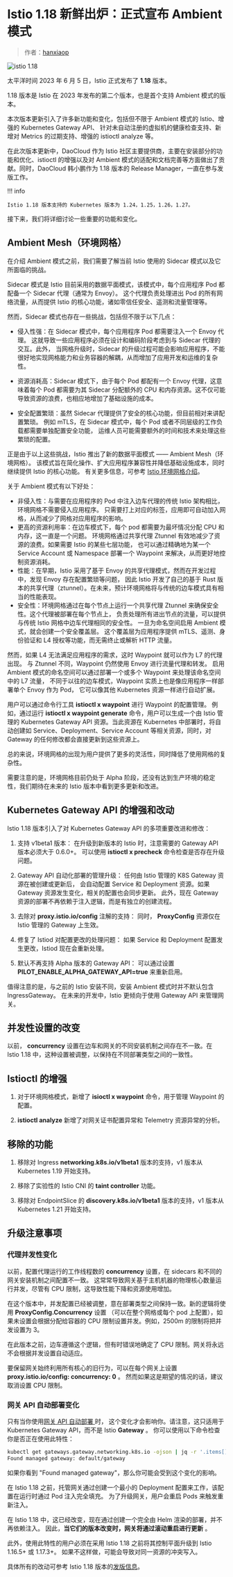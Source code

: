# Istio 1.18 新鲜出炉：正式宣布 Ambient 模式

> 作者：[hanxiaop](https://github.com/hanxiaop)

![istio 1.18](https://docs.daocloud.io/daocloud-docs-images/docs/zh/docs/blogs/images/istio01.png)

太平洋时间 2023 年 6 月 5 日，Istio 正式发布了 **1.18** 版本。

1.18 版本是 Istio 在 2023 年发布的第二个版本，也是首个支持 Ambient 模式的版本。

本次版本更新引入了许多新功能和变化，包括但不限于 Ambient 模式的 Istio、增强的 Kubernetes Gateway API、
针对未自动注册的虚拟机的健康检查支持、新增对 Metrics 的过期支持、增强的 istioctl analyze 等。

在此次版本更新中，DaoCloud 作为 Istio 社区主要提供商，主要在安装部分的功能和优化、istioctl 的增强以及对
Ambient 模式的适配和文档完善等方面做出了贡献。同时，DaoCloud 韩小鹏作为 1.18 版本的 Release Manager，一直在参与发版工作。

!!! info

    Istio 1.18 版本支持的 Kubernetes 版本为 1.24，1.25，1.26，1.27。

接下来，我们将详细讨论一些重要的功能和变化。

## Ambient Mesh（环境网格）

在介绍 Ambient 模式之前，我们需要了解当前 Istio 使用的 Sidecar 模式以及它所面临的挑战。

Sidecar 模式是 Istio 目前采用的数据平面模式，该模式中，每个应用程序 Pod 都配备一个 Sidecar 代理（通常为 Envoy）。
这个代理负责处理进出 Pod 的所有网络流量，从而提供 Istio 的核心功能，诸如零信任安全、遥测和流量管理等。

然而，Sidecar 模式也存在一些挑战，包括但不限于以下几点：

- 侵入性强：在 Sidecar 模式中，每个应用程序 Pod 都需要注入一个 Envoy 代理。
  这就导致一些应用程序必须在设计和编码阶段考虑到与 Sidecar 代理的交互。此外，
  当网格升级时，Sidecar 的升级过程可能会影响应用程序，不能很好地实现网格能力和业务容器的解耦，从而增加了应用开发和运维的复杂性。

- 资源消耗高：Sidecar 模式下，由于每个 Pod 都配有一个 Envoy 代理，这意味着每个 Pod 都需要为其
  Sidecar 分配额外的 CPU 和内存资源。这不仅可能导致资源的浪费，也相应地增加了基础设施的成本。

- 安全配置繁琐：虽然 Sidecar 代理提供了安全的核心功能，但目前相对来讲配置繁琐。
  例如 mTLS，在 Sidecar 模式中，每个 Pod 或者不同层级的工作负载都需要单独配置安全功能，
  运维人员可能需要额外的时间和技术来处理这些繁琐的配置。

正是由于以上这些挑战，Istio 推出了新的数据平面模式 —— Ambient Mesh（环境网格）。
该模式旨在简化操作、扩大应用程序兼容性并降低基础设施成本，同时继续提供 Istio 的核心功能。
有关更多信息，可参考 [Istio 环境网格介绍](https://istio.io/latest/blog/2022/introducing-ambient-mesh/)。

关于 Ambient 模式有以下好处：

- 非侵入性：与需要在应用程序的 Pod 中注入边车代理的传统 Istio 架构相比，环境网格不需要侵入应用程序。
  只需要打上对应的标签，应用即可自动加入网格，从而减少了网格对应用程序的影响。
- 更高的资源利用率：在边车模式下，每个 pod 都需要为最坏情况分配 CPU 和内存，这一直是一个问题。
  环境网格通过共享代理 Ztunnel 有效地减少了资源的浪费。如果需要 Istio 的某些七层功能，
  也可以通过精确地为某一个 Service Account 或 Namespace 部署一个 Waypoint 来解决，从而更好地控制资源消耗。
- 性能：在早期，Istio 采用了基于 Envoy 的共享代理模式，然而在开发过程中，发现 Envoy 存在配置繁琐等问题，
  因此 Istio 开发了自己的基于 Rust 版本的共享代理（ztunnel）。在未来，预计环境网格将与传统的边车模式具有相当的性能表现。
- 安全性：环境网格通过在每个节点上运行一个共享代理 Ztunnel 来确保安全性。这个代理被部署在每个节点上，
  负责处理所有进出节点的流量，可以提供与传统 Istio 网格中边车代理相同的安全性。
  一旦为命名空间启用 Ambient 模式，就会创建一个安全覆盖层。
  这个覆盖层为应用程序提供 mTLS、遥测、身份验证和 L4 授权等功能，而无需终止或解析 HTTP 流量。

然而，如果 L4 无法满足应用程序的需求，这时 Waypoint 就可以作为 L7 的代理出现。
与 Ztunnel 不同，Waypoint 仍然使用 Envoy 进行流量代理和转发。
启用 Ambient 模式的命名空间可以通过部署一个或多个 Waypoint 来处理该命名空间中的 L7 流量，
不同于以往的边车模式，Waypoint 实质上也是像应用程序一样部署单个 Envoy 作为 Pod，
它可以像其他 Kubernetes 资源一样进行自动扩展。

用户可以通过命令行工具 __istioctl x waypoint__ 进行 Waypoint 的配置管理。
例如，通过运行 __istioctl x waypoint generate__ 命令，用户可以生成一个由 Istio 管理的
Kubernetes Gateway API 资源。当此资源在 Kubernetes 中部署时，将自动创建如
Service、Deployment、Service Account 等相关资源，同时，对 Gateway 的任何修改都会直接更新到这些资源上。

总的来说，环境网格的出现为用户提供了更多的灵活性，同时降低了使用网格的复杂性。

需要注意的是，环境网格目前仍处于 Alpha 阶段，还没有达到生产环境的稳定性，我们期待在未来的 Istio 版本中看到更多更新和改进。

## Kubernetes Gateway API 的增强和改动

Istio 1.18 版本引入了对 Kubernetes Gateway API 的多项重要改进和修改：

1. 支持 v1beta1 版本： 在升级到新版本的 Istio 时，注意需要的 Gateway API 版本必须大于 0.6.0+。
   可以使用 __istioctl x precheck__ 命令检查是否存在升级问题。

2. Gateway API 自动化部署的管理升级： 任何由 Istio 管理的 K8S Gateway 资源在被创建或更新后，
   会自动配置 Service 和 Deployment 资源。如果 Gateway 资源发生变化，相关的配置也会同步更新。
   此外，现在 Gateway 资源的部署不再依赖于注入逻辑，而是有独立的创建流程。

3. 去除对 __proxy.istio.io/config__ 注解的支持： 同时， __ProxyConfig__ 资源仅在 Istio 管理的 Gateway 上生效。

4. 修复了 Istiod 对配置更改的处理问题： 如果 Service 和 Deployment 配置发生更改，Istiod 现在会重新处理。

5. 默认不再支持 Alpha 版本的 Gateway API： 可以通过设置 __PILOT_ENABLE_ALPHA_GATEWAY_API=true__ 来重新启用。

值得注意的是，与之前的 Istio 安装不同，安装 Ambient 模式时并不默认包含 IngressGateway。
在未来的开发中，Istio 更倾向于使用 Gateway API 来管理网关。

## 并发性设置的改变

以前， __concurrency__ 设置在边车和网关的不同安装机制之间存在不一致。在 Istio 1.18 中，这种设置被调整，以保持在不同部署类型之间的一致性。

## Istioctl 的增强

1. 对于环境网格模式，新增了 __isioctl x waypoint__ 命令，用于管理 Waypoint 的配置。

2. __istioctl analyze__ 新增了对网关证书配置异常和 Telemetry 资源异常的分析。

## 移除的功能

1. 移除对 Ingress __networking.k8s.io/v1beta1__ 版本的支持，v1 版本从 Kubernetes 1.19 开始支持。

2. 移除了实验性的 Istio CNI 的 __taint controller__ 功能。

3. 移除对 EndpointSlice 的 __discovery.k8s.io/v1beta1__ 版本的支持，v1 版本从 Kubernetes 1.21 开始支持。

## 升级注意事项

### 代理并发性变化

以前，配置代理运行的工作线程数的 __concurrency__ 设置，在 sidecars 和不同的网关安装机制之间配置不一致。
这常常导致网关基于主机机器的物理核心数量运行并发，尽管有 CPU 限制，这导致性能下降和资源使用增加。

在这个版本中，并发配置已经被调整，意在部署类型之间保持一致。新的逻辑将使用 __ProxyConfig.Concurrency__ 设置
（可以在整个网格或每个 pod 上配置），如果未设置会根据分配给容器的 CPU 限制设置并发。例如，2500m 的限制将把并发设置为 3。

在此版本之前，边车遵循这个逻辑，但有时错误地确定了 CPU 限制。网关将永远不会根据并发设置自动适应。

要保留网关始终利用所有核心的旧行为，可以在每个网关上设置 __proxy.istio.io/config: concurrency: 0__ 。
然而如果这是期望的情况的话，建议取消设置 CPU 限制。

### 网关 API 自动部署变化

只有当你使用[网关 API 自动部署 ](https://istio.io/latest/docs/tasks/traffic-management/ingress/gateway-api/#automated-deployment)时，
这个变化才会影响你。请注意，这只适用于 Kubernetes Gateway API，而不是 Istio __Gateway__ 。
你可以使用以下命令检查你是否正在使用此特性：

```bash
kubectl get gateways.gateway.networking.k8s.io -ojson | jq -r '.items[] | select(.spec.gatewayClassName == "istio") | select((.spec.addresses | length) == 0) | "Found managed gateway: " + .metadata.namespace + "/" + .metadata.name' 
Found managed gateway: default/gateway
```

如果你看到 "Found managed gateway"，那么你可能会受到这个变化的影响。

在 Istio 1.18 之前，托管网关通过创建一个最小的 Deployment 配置来工作，该配置在运行时通过 Pod 注入完全填充。
为了升级网关，用户会重启 Pods 来触发重新注入。

在 Istio 1.18 中，这已经改变，现在通过创建一个完全由 Helm 渲染的部署，并不再依赖注入。 因此，**当它们的版本改变时，网关将通过滚动重启进行更新** 。

此外，使用此特性的用户必须在采用 Istio 1.18 之前将其控制平面升级到 Istio 1.16.5+ 或 1.17.3+。
如果不这样做，可能会导致对同一资源的冲突写入。

具体所有的改动可参考 Istio 1.18 版本的[发版信息](https://istio.io/latest/news/releases/1.18.x/announcing-1.18/)。
